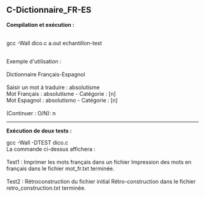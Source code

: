 C-Dictionnaire_FR-ES  
-------------------------------
  
__Compilation et exécution :__  
<br>
  
gcc -Wall dico.c
a.out echantillon-test  

<br>
Exemple d'utilisation :
<br>
<br>
Dictionnaire Français-Espagnol  
<br>
<br>
Saisir un mot à traduire :
absolutisme
<br>
Mot Français : absolutisme - Catégorie : [n] 
<br>
Mot Espagnol : absolutismo - Catégorie : [n]
<br>
<br>
(Continuer : O/N):
n

-------------------------------
__Exécution de deux tests :__
<br>

gcc -Wall -DTEST dico.c
<br>
La commande ci-dessus affichera :
<br>
<br>
Test1 : Imprimer les mots français dans un fichier
Impression des mots en français dans le fichier mot_fr.txt terminée.
<br>
<br>
Test2 : Rétroconstruction du fichier initial
Rétro-construction dans le fichier retro_construction.txt terminée.
